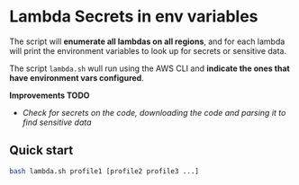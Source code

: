 # Lambda Secrets in env variables

The script will **enumerate all lambdas on all regions**, and for each lambda will print the environment variables to look up for secrets or sensitive data.

The script `lambda.sh` wull run using the AWS CLI and **indicate the ones that have environment vars configured**.

**Improvements TODO**
- *Check for secrets on the code, downloading the code and parsing it to find sensitive data*

## Quick start
```bash
bash lambda.sh profile1 [profile2 profile3 ...]
```

